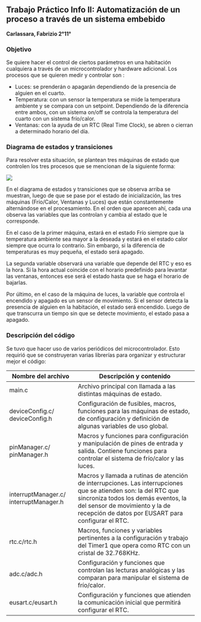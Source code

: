 ## **Trabajo Práctico Info II: Automatización de un proceso a través de un sistema embebido**

**Carlassara, Fabrizio 2°11°**

### **Objetivo**

Se quiere hacer el control de ciertos parámetros en una habitación cualquiera a través de un microcontrolador y hardware adicional. 
Los procesos que se quieren medir y controlar son :

- Luces: se prenderán o apagarán dependiendo de la presencia de alguien en el cuarto.
- Temperatura: con un sensor la temperatura se mide la temperatura ambiente y se compara con un setpoint. Dependiendo de la diferencia entre ambos, con un sistema on/off se controla la temperatura del cuarto con un sistema frío/calor. 
- Ventanas: con la ayuda de un RTC (Real Time Clock), se abren o cierran a determinado horario del día. 



### **Diagrama de estados y transiciones**

Para resolver esta situación, se plantean tres máquinas de estado que controlen los tres procesos que se mencionan de la siguiente forma:

![](/home/carlassaraf/repos/automatizacionInfoII/diagramaDeEstados.png)

En el diagrama de estados y transiciones que se observa arriba se muestran, luego de que se pase por el estado de inicialización, las tres máquinas (Frío/Calor, Ventanas y Luces) que están constantemente alternándose en el procesamiento. En el orden que aparecen ahí, cada una observa las variables que las controlan y cambia al estado que le corresponde.

En el caso de la primer máquina, estará en el estado Frío siempre que la temperatura ambiente sea mayor a la deseada y estará en el estado calor siempre que ocurra lo contrario. Sin embargo, si la diferencia de temperaturas es muy pequeña, el estado será apagado.

La segunda variable observará una variable que depende del RTC y eso es la hora. Si la hora actual coincide con el horario predefinido para levantar las ventanas, entonces ese será el estado hasta que se haga el horario de bajarlas.

Por último, en el caso de la máquina de luces, la variable que controla el encendido y apagado es un sensor de movimiento. Si el sensor detecta la presencia de alguien en la habitación, el estado será encendido. Luego de que transcurra un tiempo sin que se detecte movimiento, el estado pasa a apagado.



### **Descripción del código**

Se tuvo que hacer uso de varios periódicos del microcontrolador. Esto requirió que se construyeran varias librerías para organizar y estructurar mejor el código:

| Nombre del archivo                     | Descripción y contenido                                      |
| -------------------------------------- | ------------------------------------------------------------ |
| main.c                                 | Archivo principal con llamada a las distintas máquinas de estado. |
| deviceConfig.c/ deviceConfig.h         | Configuración de fusibles, macros, funciones para las máquinas de estado, de configuración y definición de algunas variables de uso global. |
| pinManager.c/ pinManager.h             | Macros y funciones para configuración y manipulación de pines de entrada y salida. Contiene funciones para controlar el sistema de frío/calor y las luces. |
| interruptManager.c/ interruptManager.h | Macros y llamada a rutinas de atención de interrupciones. Las interrupciones que se atienden son: la del RTC que sincroniza todos los demás eventos, la del sensor de movimiento y la de recepción de datos por EUSART para configurar el RTC. |
| rtc.c/rtc.h                            | Macros, funciones y variables pertinentes a la configuración y trabajo del Timer1 que opera como RTC con un cristal de 32.768KHz. |
| adc.c/adc.h                            | Configuración y funciones que controlan las lecturas analógicas y las comparan para manipular el sistema de frío/calor. |
| eusart.c/eusart.h                      | Configuración y funciones que atienden la comunicación inicial que permitirá configurar el RTC. |

